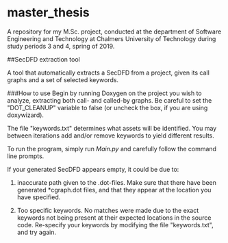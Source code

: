 # master_thesis
A repository for my M.Sc. project, conducted at the department of Software Engineering and Technology at Chalmers University of Technology during study periods 3 and 4, spring of 2019.

##SecDFD extraction tool

A tool that automatically extracts a SecDFD from a project, given its call graphs and a set of selected keywords.

###How to use
Begin by running Doxygen on the project you wish to analyze, extracting both call- and called-by graphs. Be careful to 
set the "DOT_CLEANUP" variable to false (or uncheck the box, if you are using doxywizard).

The file "keywords.txt" determines what assets will be identified. You may between iterations add and/or remove keywords
to yield different results. 

To run the program, simply run *Main.py* and carefully follow the command line prompts. 

If your generated SecDFD appears empty, it could be due to:

1) inaccurate path given to the .dot-files. Make sure that there have been generated *cgraph.dot files, and that
they appear at the location you have specified.

2) Too specific keywords. No matches were made due to the exact keywords not being present at their expected locations
in the source code. Re-specify your keywords by modifying the file "keywords.txt", and try again.